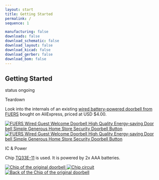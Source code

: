```yaml
---
layout: start
title: Getting Started
permalink: /
sequence: 1

manufacturing: false
downloads: false
download_schematic: false
download_layout: false
download_kicad: false
download_gerber: false
download_bom: false
---
```

<section class="section is-small">
  <div class="container">
    <h2 class="title is-1">Getting Started</h2>
    <div class="tags has-addons">
      <span class="tag is-medium is-light">status</span>
      <span class="tag is-medium is-warning">ongoing</span>
    </div>
    <div class="tile is-ancestor">
      <div class="tile is-vertical is-12">
        <div class="tile">
          <div class="tile is-parent">
            <article class="tile is-child notification">
              <p class="title">Teardown</p>
              <p class="subtitle">Look into the internals of an existing <a href="https://www.aliexpress.com/item/1005001632340110.html">wired battery-powered doorbell from FUERS</a> bought on AliExpress, priced at USD $4.00.</p>
              <a href="{{site.url}}/images/prototype/initial-doorbell.jpg">
                <img src="{{site.url}}/images/prototype/initial-doorbell.jpg" alt="FUERS Wired Guest Welcome Doorbell High Quality Energy-saving Door bell Simple Generous Home Store Security Doorbell Button">
              </a>
              <a href="{{site.url}}/images/prototype/front.jpg">
                <img src="{{site.url}}/images/prototype/front.jpg" alt="FUERS Wired Guest Welcome Doorbell High Quality Energy-saving Door bell Simple Generous Home Store Security Doorbell Button">
              </a>
            </article>
          </div>
          <div class="tile is-parent">
            <article class="tile is-child notification">
              <p class="title">IC & Power</p>
              <p class="subtitle">Chip <a href="https://www.yoycart.com/Product/550682313846/">TQ33E-11</a> is used. It is powered by 2x AAA batteries.</p>
              <a href="{{site.url}}/images/prototype/initial-doorbell-chip.jpg">
                <img src="{{site.url}}/images/prototype/initial-doorbell-chip.jpg" alt="Chip of the original doorbell">
              </a>
              <a href="{{site.url}}/images/prototype/initial-doorbell-circuit.jpeg">
                <img src="{{site.url}}/images/prototype/initial-doorbell-circuit.jpeg" alt="Chip circuit">
              </a>
              <a href="{{site.url}}/images/prototype/initial-doorbell-chip-back.jpg">
                <img src="{{site.url}}/images/prototype/initial-doorbell-chip-back.jpg" alt="Back of the Chip of the original doorbell">
              </a>
            </article>
          </div>
        </div>
      </div>
    </div>
  </div>
</section>

